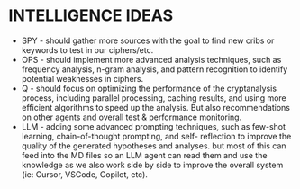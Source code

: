 # INTELLIGENCE IDEAS

- SPY - should gather more sources with the goal to find new cribs or keywords to test in our ciphers/etc.
- OPS - should implement more advanced analysis techniques, such as frequency analysis, n-gram analysis, and pattern
recognition to identify potential weaknesses in ciphers.
- Q - should focus on optimizing the performance of the cryptanalysis process, including parallel processing, caching
results, and using more efficient algorithms to speed up the analysis. But also recommendations on other agents and
overall test & performance monitoring.
- LLM - adding some advanced prompting techniques, such as few-shot learning, chain-of-thought prompting, and self-
reflection to improve the quality of the generated hypotheses and analyses. but most of this can feed into the MD files
so an LLM agent can read them and use the knowledge as we also work side by side to improve the overall system (ie:
Cursor, VSCode, Copilot, etc).
